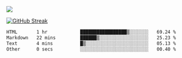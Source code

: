 ![](http://github-profile-summary-cards.vercel.app/api/cards/profile-details?username=sivori&theme=nightowl)

<a href="https://git.io/streak-stats"><img src="https://streak-stats.demolab.com?user=sivori&theme=nightowl&card_width=700&card_height=200" alt="GitHub Streak" /></a>

<!--START_SECTION:waka-->

```txt
HTML       1 hr            █████████████████▒░░░░░░░   69.24 %
Markdown   22 mins         ██████▒░░░░░░░░░░░░░░░░░░   25.23 %
Text       4 mins          █▒░░░░░░░░░░░░░░░░░░░░░░░   05.13 %
Other      0 secs          ░░░░░░░░░░░░░░░░░░░░░░░░░   00.40 %
```

<!--END_SECTION:waka-->
